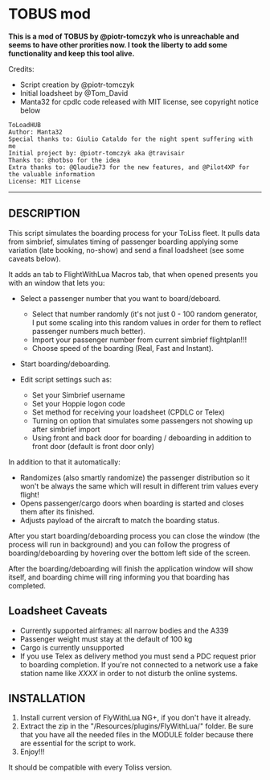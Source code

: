 # TOBUS mod
**This is a mod of TOBUS by @piotr-tomczyk who is unreachable and seems to have other prorities now. I took the liberty to add some functionality and keep this tool alive.**

Credits:

- Script creation by @piotr-tomczyk
- Initial loadsheet by @Tom_David
- Manta32 for cpdlc code released with MIT license, see copyright notice below

```
ToLoadHUB
Author: Manta32
Special thanks to: Giulio Cataldo for the night spent suffering with me
Initial project by: @piotr-tomczyk aka @travisair
Thanks to: @hotbso for the idea
Extra thanks to: @Qlaudie73 for the new features, and @Pilot4XP for the valuable information
License: MIT License
```

--------------------------------------------------------------------------------------------------------------------------------


## DESCRIPTION
This script simulates the boarding process for your ToLiss fleet. It pulls data from simbrief,
simulates timing of passenger boarding applying some variation (late booking, no-show) and send a final loadsheet (see some caveats below).

It adds an tab to FlightWithLua Macros tab, that when opened presents you with an window that lets you:

- Select a passenger number that you want to board/deboard.
	- Select that number randomly (it's not just 0 - 100 random generator, I put some scaling into this random values in order for them to reflect passenger numbers much better).
	- Import your passenger number from current simbrief flightplan!!!
	- Choose speed of the boarding (Real, Fast and Instant).

- Start boarding/deboarding.
- Edit script settings such as:
	- Set your Simbrief username
	- Set your Hoppie logon code
 	- Set method for receiving your loadsheet (CPDLC or Telex)
	- Turning on option that simulates some passengers not showing up after simbrief import
	- Using front and back door for boarding / deboarding in addition to front door (default is front door only)

In addition to that it automatically:

- Randomizes (also smartly randomize) the passenger distribution so it won't be always the same which will result in different trim values every flight!
- Opens passenger/cargo doors when boarding is started and closes them after its finished.
- Adjusts payload of the aircraft to match the boarding status.

After you start boarding/deboarding process you can close the window (the process will run in background) and you can follow the progress of boarding/deboarding by hovering over the bottom left side of the screen.

After the boarding/deboarding will finish the application window will show itself, and boarding chime will ring informing you that boarding has completed.

## Loadsheet Caveats
- Currently supported airframes: all narrow bodies and the A339
- Passenger weight must stay at the default of 100 kg
- Cargo is currently unsupported
- If you use Telex as delivery method you must send a PDC request prior to boarding completion. If you're not connected to a network use a fake station name like *XXXX* in order to not disturb the online systems.
  
## INSTALLATION
1. Install current version of FlyWithLua NG+, if you don't have it already.
2. Extract the zip in the "<X-Plane-Folder>/Resources/plugins/FlyWithLua/" folder. Be sure that you have all the needed files in the MODULE folder because there are essential for the script to work.
3. Enjoy!!!
   
It should be compatible with every Toliss version.
